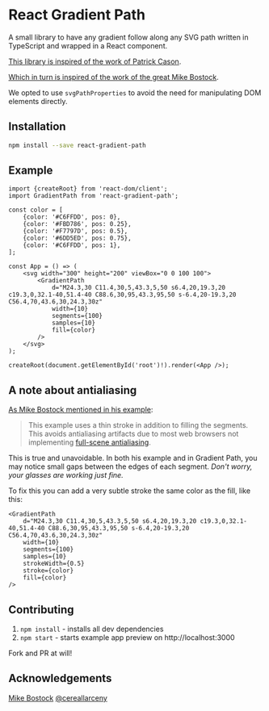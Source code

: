 # React Gradient Path

A small library to have any gradient follow along any SVG path written in TypeScript and wrapped in a React component.

[This library is inspired of the work of Patrick Cason](https://medium.com/@cereallarceny/getting-gradients-to-follow-along-svg-paths-in-javascript-45357b60bed7).

[Which in turn is inspired of the work of the great Mike Bostock](https://bl.ocks.org/mbostock/4163057).

We opted to use `svgPathProperties` to avoid the need for manipulating DOM elements directly.

## Installation

```bash
npm install --save react-gradient-path
```

## Example

```tsx
import {createRoot} from 'react-dom/client';
import GradientPath from 'react-gradient-path';

const color = [
    {color: '#C6FFDD', pos: 0},
    {color: '#FBD786', pos: 0.25},
    {color: '#F7797D', pos: 0.5},
    {color: '#6DD5ED', pos: 0.75},
    {color: '#C6FFDD', pos: 1},
];

const App = () => (
    <svg width="300" height="200" viewBox="0 0 100 100">
        <GradientPath
            d="M24.3,30 C11.4,30,5,43.3,5,50 s6.4,20,19.3,20 c19.3,0,32.1-40,51.4-40 C88.6,30,95,43.3,95,50 s-6.4,20-19.3,20 C56.4,70,43.6,30,24.3,30z"
            width={10}
            segments={100}
            samples={10}
            fill={color}
        />
    </svg>
);

createRoot(document.getElementById('root')!).render(<App />);
```

## A note about antialiasing

[As Mike Bostock mentioned in his example](https://bl.ocks.org/mbostock/4163057):

> This example uses a thin stroke in addition to filling the segments. This avoids antialiasing artifacts due to most web browsers not implementing [full-scene antialiasing](https://bugs.webkit.org/show_bug.cgi?id=35211).

This is true and unavoidable. In both his example and in Gradient Path, you may notice small gaps between the edges of each segment. _Don't worry, your glasses are working just fine._

To fix this you can add a very subtle stroke the same color as the fill, like this:

```tsx
<GradientPath
    d="M24.3,30 C11.4,30,5,43.3,5,50 s6.4,20,19.3,20 c19.3,0,32.1-40,51.4-40 C88.6,30,95,43.3,95,50 s-6.4,20-19.3,20 C56.4,70,43.6,30,24.3,30z"
    width={10}
    segments={100}
    samples={10}
    strokeWidth={0.5}
    stroke={color}
    fill={color}
/>
```

## Contributing

1. `npm install` - installs all dev dependencies
2. `npm start` - starts example app preview on http://localhost:3000

Fork and PR at will!

## Acknowledgements

[Mike Bostock](https://github.com/mbostock)
[@cereallarceny](https://github.com/cereallarceny)
